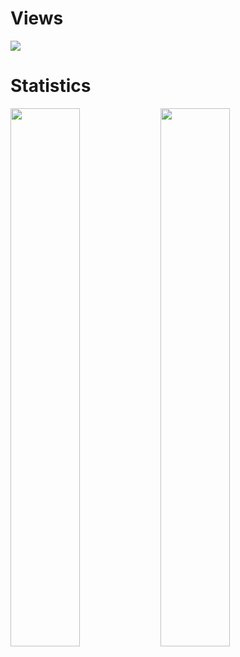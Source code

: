 # Views

<img src="https://komarev.com/ghpvc/?username=notseven">
 
 # Statistics
<img align="left" width="47%" src="https://github-readme-stats.vercel.app/api?username=notseven&show_icons=true&theme=tokyonight" />

<img align="left" width="47%" src="https://github-readme-stats.vercel.app/api/top-langs/?username=notseven&theme=tokyonight" />
